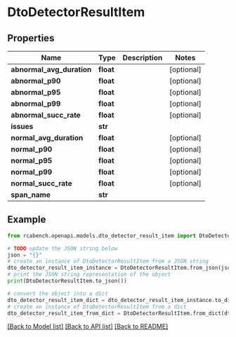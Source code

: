 # DtoDetectorResultItem


## Properties

Name | Type | Description | Notes
------------ | ------------- | ------------- | -------------
**abnormal_avg_duration** | **float** |  | [optional] 
**abnormal_p90** | **float** |  | [optional] 
**abnormal_p95** | **float** |  | [optional] 
**abnormal_p99** | **float** |  | [optional] 
**abnormal_succ_rate** | **float** |  | [optional] 
**issues** | **str** |  | 
**normal_avg_duration** | **float** |  | [optional] 
**normal_p90** | **float** |  | [optional] 
**normal_p95** | **float** |  | [optional] 
**normal_p99** | **float** |  | [optional] 
**normal_succ_rate** | **float** |  | [optional] 
**span_name** | **str** |  | 

## Example

```python
from rcabench.openapi.models.dto_detector_result_item import DtoDetectorResultItem

# TODO update the JSON string below
json = "{}"
# create an instance of DtoDetectorResultItem from a JSON string
dto_detector_result_item_instance = DtoDetectorResultItem.from_json(json)
# print the JSON string representation of the object
print(DtoDetectorResultItem.to_json())

# convert the object into a dict
dto_detector_result_item_dict = dto_detector_result_item_instance.to_dict()
# create an instance of DtoDetectorResultItem from a dict
dto_detector_result_item_from_dict = DtoDetectorResultItem.from_dict(dto_detector_result_item_dict)
```
[[Back to Model list]](../README.md#documentation-for-models) [[Back to API list]](../README.md#documentation-for-api-endpoints) [[Back to README]](../README.md)


